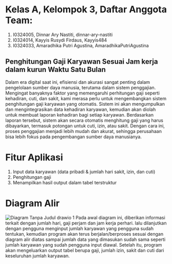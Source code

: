 # Kelas A, Kelompok 3, Daftar Anggota Team:
1. I0324005, Dinnar Ary Nastiti, dinnar-ary-nastiti
2. I0324014, Kayyis Rusydi Firdaus, Kayyis484
3. I0324033, Amaradhika Putri Agustina, AmaradhikaPutriAgustina
   
## Penghitungan Gaji Karyawan Sesuai Jam kerja dalam kurun Waktu Satu Bulan   
Dalam era digital saat ini, efisiensi dan akurasi sangat penting dalam pengelolaan sumber daya manusia, terutama dalam sistem penggajian. Mengingat banyaknya faktor yang memengaruhi perhitungan gaji seperti kehadiran, cuti, dan sakit, kami merasa perlu untuk mengembangkan sistem penghitungan gaji karyawan yang otomatis. Sistem ini akan mengumpulkan dan mengintegrasikan data kehadiran karyawan, kemudian akan diolah untuk membuat laporan kehadiran bagi setiap karyawan. Berdasarkan laporan tersebut, sistem akan secara otomatis menghitung gaji yang harus dibayarkan, termasuk potongan untuk cuti, izin, atau sakit. Dengan cara ini, proses penggajian menjadi lebih mudah dan akurat, sehingga perusahaan bisa lebih fokus pada pengembangan sumber daya manusianya.

# Fitur Aplikasi
1. Input data karyawan (data pribadi & jumlah hari sakit, izin, dan cuti)
2. Penghitungan gaji
3. Menampilkan hasil output dalam tabel terstruktur
   
# Diagram Alir
![Diagram Tanpa Judul drawio 1](https://github.com/user-attachments/assets/90d0757f-8491-4aa8-b447-f9b5394ac919)
Pada awal diagram ini, diberikan informasi terkait dengan jumlah hari, gaji perjam dan jam kerja perhari. lalu dilanjutkan dengan pengguna menginput jumlah karyawan yang pengguna sudah tentukan, kemudian program akan terus berjalan/berproses sesuai dengan diagram alir diatas sampai jumlah data yang dimasukan sudah sama seperti jumlah karyawan yang sudah pengguna input diawal. Setelah itu, program akan mengeluarkan output tabel berupa gaji, jumlah izin, sakit dan cuti dari keseluruhan jumlah karyawan.
